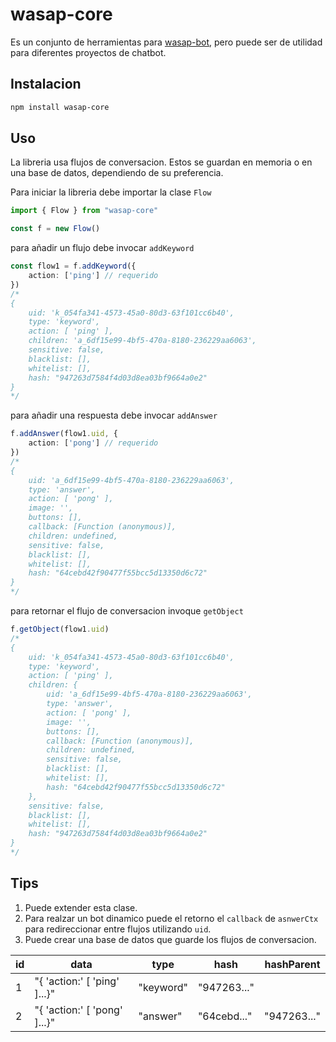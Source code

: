 # wasap-core
Es un conjunto de herramientas para [wasap-bot](https://www.npmjs.com/package/wasap-bot), pero puede ser de utilidad para diferentes proyectos de chatbot.

## Instalacion
```bash
npm install wasap-core
```

## Uso
La libreria usa flujos de conversacion. Estos se guardan en
memoria o en una base de datos, dependiendo de su preferencia.

Para iniciar la libreria debe importar la clase `Flow`

```ts
import { Flow } from "wasap-core"

const f = new Flow()
```
para añadir un flujo debe invocar `addKeyword`
```ts
const flow1 = f.addKeyword({
    action: ['ping'] // requerido
})
/*
{
    uid: 'k_054fa341-4573-45a0-80d3-63f101cc6b40',
    type: 'keyword',
    action: [ 'ping' ],
    children: 'a_6df15e99-4bf5-470a-8180-236229aa6063',
    sensitive: false,
    blacklist: [],
    whitelist: [],
    hash: "947263d7584f4d03d8ea03bf9664a0e2"
}
*/
```
para añadir una respuesta debe invocar `addAnswer`
```ts
f.addAnswer(flow1.uid, {
    action: ['pong'] // requerido
})
/*
{
    uid: 'a_6df15e99-4bf5-470a-8180-236229aa6063',
    type: 'answer',
    action: [ 'pong' ],
    image: '',
    buttons: [],
    callback: [Function (anonymous)],
    children: undefined,
    sensitive: false,
    blacklist: [],
    whitelist: [],
    hash: "64cebd42f90477f55bcc5d13350d6c72"
}
*/
```
para retornar el flujo de conversacion invoque `getObject` 
```ts
f.getObject(flow1.uid)
/*
{
    uid: 'k_054fa341-4573-45a0-80d3-63f101cc6b40',
    type: 'keyword',
    action: [ 'ping' ],
    children: {
        uid: 'a_6df15e99-4bf5-470a-8180-236229aa6063',
        type: 'answer',
        action: [ 'pong' ],
        image: '',
        buttons: [],
        callback: [Function (anonymous)],
        children: undefined,
        sensitive: false,
        blacklist: [],
        whitelist: [],
        hash: "64cebd42f90477f55bcc5d13350d6c72"
    },
    sensitive: false,
    blacklist: [],
    whitelist: [],
    hash: "947263d7584f4d03d8ea03bf9664a0e2"
}
*/
```

## Tips
1. Puede extender esta clase.
2. Para realzar un bot dinamico puede el retorno el 
`callback` de `asnwerCtx` para redireccionar entre flujos
utilizando `uid`.
3. Puede crear una base de datos que guarde los flujos
de conversacion.

|  id  | data | type | hash | hashParent |
| ---- | ---- | ---- | ---- | ---------- |
|   1  | "{ 'action:' [ 'ping' ]...}"  | "keyword"  | "947263..." |  |
|   2  | "{ 'action:' [ 'pong' ]...}"  | "answer"   | "64cebd..." | "947263..." |